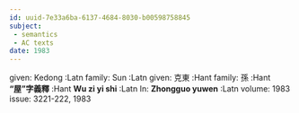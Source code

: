 ```yaml
---
id: uuid-7e33a6ba-6137-4684-8030-b00598758845
subject: 
 - semantics
 - AC texts
date: 1983
---
```


given: Kedong :Latn
family: Sun :Latn
given: 克東 :Hant
family: 孫 :Hant
**“屋”字義釋** :Hant
**Wu zi yi shi** :Latn
In: 
**Zhongguo yuwen** :Latn
volume: 1983
issue: 3221-222, 1983